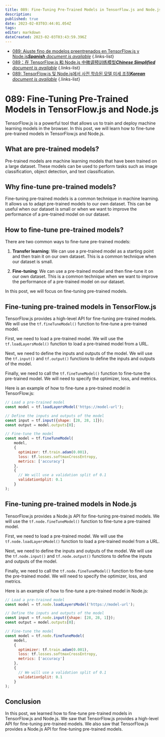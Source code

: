 ```yaml
---
title: 089: Fine-Tuning Pre-Trained Models in TensorFlow.js and Node.js
description: 
published: true
date: 2023-02-03T03:44:01.054Z
tags: 
editor: markdown
dateCreated: 2023-02-03T03:43:59.396Z
---
```


- [089: Ajuste fino de modelos preentrenados en TensorFlow.js y Node.js***Spanish** document is available*](/es/Knowledge-base/TensorFlow-js/Learning/089-fine-tuning-pre-trained-models-in-tensorflow-js-and-node-js)
{.links-list}
- [089：在 TensorFlow.js 和 Node.js 中微调预训练模型***Chinese Simplified** document is available*](/zh/Knowledge-base/TensorFlow-js/Learning/089-fine-tuning-pre-trained-models-in-tensorflow-js-and-node-js)
{.links-list}
- [089: TensorFlow.js 및 Node.js에서 사전 학습된 모델 미세 조정***Korean** document is available*](/ko/Knowledge-base/TensorFlow-js/Learning/089-fine-tuning-pre-trained-models-in-tensorflow-js-and-node-js)
{.links-list}


# 089: Fine-Tuning Pre-Trained Models in TensorFlow.js and Node.js

TensorFlow.js is a powerful tool that allows us to train and deploy machine learning models in the browser. In this post, we will learn how to fine-tune pre-trained models in TensorFlow.js and Node.js.

## What are pre-trained models?

Pre-trained models are machine learning models that have been trained on a large dataset. These models can be used to perform tasks such as image classification, object detection, and text classification.

## Why fine-tune pre-trained models?

Fine-tuning pre-trained models is a common technique in machine learning. It allows us to adapt pre-trained models to our own dataset. This can be useful when our dataset is small or when we want to improve the performance of a pre-trained model on our dataset.

## How to fine-tune pre-trained models?

There are two common ways to fine-tune pre-trained models:

1. **Transfer learning**: We can use a pre-trained model as a starting point and then train it on our own dataset. This is a common technique when our dataset is small.

2. **Fine-tuning**: We can use a pre-trained model and then fine-tune it on our own dataset. This is a common technique when we want to improve the performance of a pre-trained model on our dataset.

In this post, we will focus on fine-tuning pre-trained models.

## Fine-tuning pre-trained models in TensorFlow.js

TensorFlow.js provides a high-level API for fine-tuning pre-trained models. We will use the `tf.fineTuneModel()` function to fine-tune a pre-trained model.

First, we need to load a pre-trained model. We will use the `tf.loadLayersModel()` function to load a pre-trained model from a URL.

Next, we need to define the inputs and outputs of the model. We will use the `tf.input()` and `tf.output()` functions to define the inputs and outputs of the model.

Finally, we need to call the `tf.fineTuneModel()` function to fine-tune the pre-trained model. We will need to specify the optimizer, loss, and metrics.

Here is an example of how to fine-tune a pre-trained model in TensorFlow.js:

```javascript
// Load a pre-trained model
const model = tf.loadLayersModel('https://model-url');

// Define the inputs and outputs of the model
const input = tf.input({shape: [28, 28, 1]});
const output = model.outputs[0];

// Fine-tune the model
const model = tf.fineTuneModel(
    model,
    {
      optimizer: tf.train.adam(0.001),
      loss: tf.losses.softmaxCrossEntropy,
      metrics: ['accuracy']
    },
    {
      // We will use a validation split of 0.1
      validationSplit: 0.1
    }
);
```

## Fine-tuning pre-trained models in Node.js

TensorFlow.js provides a Node.js API for fine-tuning pre-trained models. We will use the `tf.node.fineTuneModel()` function to fine-tune a pre-trained model.

First, we need to load a pre-trained model. We will use the `tf.node.loadLayersModel()` function to load a pre-trained model from a URL.

Next, we need to define the inputs and outputs of the model. We will use the `tf.node.input()` and `tf.node.output()` functions to define the inputs and outputs of the model.

Finally, we need to call the `tf.node.fineTuneModel()` function to fine-tune the pre-trained model. We will need to specify the optimizer, loss, and metrics.

Here is an example of how to fine-tune a pre-trained model in Node.js:

```javascript
// Load a pre-trained model
const model = tf.node.loadLayersModel('https://model-url');

// Define the inputs and outputs of the model
const input = tf.node.input({shape: [28, 28, 1]});
const output = model.outputs[0];

// Fine-tune the model
const model = tf.node.fineTuneModel(
    model,
    {
      optimizer: tf.train.adam(0.001),
      loss: tf.losses.softmaxCrossEntropy,
      metrics: ['accuracy']
    },
    {
      // We will use a validation split of 0.1
      validationSplit: 0.1
    }
);
```

## Conclusion

In this post, we learned how to fine-tune pre-trained models in TensorFlow.js and Node.js. We saw that TensorFlow.js provides a high-level API for fine-tuning pre-trained models. We also saw that TensorFlow.js provides a Node.js API for fine-tuning pre-trained models.